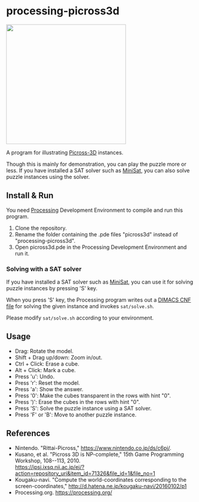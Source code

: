 # processing-picross3d

<img src="https://raw.github.com/wiki/ytakata69/processing-picross3d/picross3d-screen.png" width="320" alt="" />

A program for illustrating [Picross-3D](https://www.nintendo.co.jp/ds/c6pj/) instances.

Though this is mainly for demonstration, you can play the puzzle more or less.
If you have installed a SAT solver such as [MiniSat](http://minisat.se),
you can also solve puzzle instances using the solver.

## Install & Run
You need [Processing](https://processing.org/) Development Environment to compile and run this program.

1. Clone the repository.
1. Rename the folder containing the .pde files "picross3d"
   instead of "processing-picross3d".
1. Open picross3d.pde in the Processing Development Environment and run it.

### Solving with a SAT solver

If you have installed a SAT solver such as [MiniSat](http://minisat.se),
you can use it for solving puzzle instances by pressing 'S' key.

When you press 'S' key, the Processing program writes out
a [DIMACS CNF file](http://www.satcompetition.org/2009/format-benchmarks2009.html)
for solving the given instance
and invokes `sat/solve.sh`.

Please modify `sat/solve.sh` according to your environment.


## Usage
* Drag: Rotate the model.
* Shift + Drag up/down: Zoom in/out.
* Ctrl + Click: Erase a cube.
* Alt  + Click: Mark a cube.
* Press 'u': Undo.
* Press 'r': Reset the model.
* Press 'a': Show the answer.
* Press '0': Make the cubes transparent in the rows with hint "0".
* Press ')': Erase the cubes in the rows with hint "0".
* Press 'S': Solve the puzzle instance using a SAT solver.
* Press 'F' or 'B': Move to another puzzle instance.



## References
* Nintendo. "Rittai-Picross," <https://www.nintendo.co.jp/ds/c6pj/>.
* Kusano, et al. "Picross 3D is NP-complete,"
  15th Game Programming Workshop, 108--113, 2010.  
  <https://ipsj.ixsq.nii.ac.jp/ej/?action=repository_uri&item_id=71326&file_id=1&file_no=1>
* Kougaku-navi. "Compute the world-coordinates corresponding to
  the screen-coordinates,"
  <http://d.hatena.ne.jp/kougaku-navi/20160102/p1>
* Processing.org. <https://processing.org/>
